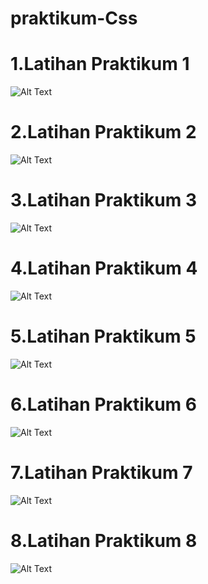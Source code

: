 # praktikum-Css
# 1.Latihan Praktikum 1
![Alt Text](https://github.com/ariannnnnnn/praktikum-Css/blob/master/Modul%202/Screenshot%20(1608).png)
# 2.Latihan Praktikum 2
![Alt Text](https://github.com/ariannnnnnn/praktikum-Css/blob/master/Modul%202/Screenshot%20(1609).png)
# 3.Latihan Praktikum 3
![Alt Text](https://github.com/ariannnnnnn/praktikum-Css/blob/master/Modul%202/Screenshot%20(1610).png)
# 4.Latihan Praktikum 4
![Alt Text](https://github.com/ariannnnnnn/praktikum-Css/blob/master/Modul%202/Screenshot%20(1611).png)
# 5.Latihan Praktikum 5
![Alt Text](https://github.com/ariannnnnnn/praktikum-Css/blob/master/Modul%202/Screenshot%20(1612).png)
# 6.Latihan Praktikum 6
![Alt Text](https://github.com/ariannnnnnn/praktikum-Css/blob/master/Modul%202/Screenshot%20(1613).png)
# 7.Latihan Praktikum 7
![Alt Text](https://github.com/ariannnnnnn/praktikum-Css/blob/master/Modul%202/Screenshot%20(1614).png)
# 8.Latihan Praktikum 8
![Alt Text](https://github.com/ariannnnnnn/praktikum-Css/blob/master/Modul%202/Screenshot%20(1615).png)
